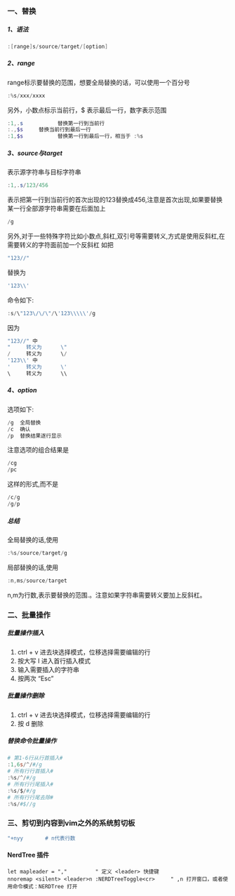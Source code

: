 ### 一、替换

##### 1、语法
```powershell
:[range]s/source/target/[option]
```
##### 2、range
range标示要替换的范围，想要全局替换的话，可以使用一个百分号
```powershell
:%s/xxx/xxxx
```
另外，小数点标示当前行，$ 表示最后一行，数字表示范围
```powershell
:1,.s			替换第一行到当前行
:.,$s     替换当前行到最后一行
:1,$s			替换第一行到最后一行，相当于 :%s
```
##### 3、source与target
表示源字符串与目标字符串
```powershell
:1,.s/123/456
```
表示把第一行到当前行的首次出现的123替换成456,注意是首次出现,如果要替换某一行全部源字符串需要在后面加上
```powershell
/g
```
另外,对于一些特殊字符比如小数点,斜杠,双引号等需要转义,方式是使用反斜杠,在需要转义的字符面前加一个反斜杠 如把
```powershell
"123//"
```
替换为
```powershell
'123\\'
```
命令如下:
```powershell
:s/\"123\/\/\"/\'123\\\\\'/g
```
因为
```powershell
"123//" 中
"     转义为      \"
/     转义为      \/
'123\\' 中
'     转义为      \'
\     转义为      \\
```
##### 4、option
选项如下:
```powershell
/g  全局替换
/c  确认
/p  替换结果逐行显示
```
注意选项的组合结果是
```powershell
/cg
/pc
```
这样的形式,而不是
```powershell
/c/g
/g/p
```
##### 总结
全局替换的话,使用
```powershell
:%s/source/target/g
```
局部替换的话,使用
```powershell
:n,ms/source/target
```
n,m为行数,表示要替换的范围.。注意如果字符串需要转义要加上反斜杠。

### 二、批量操作
##### 批量操作插入

1. ctrl + v 进去块选择模式，位移选择需要编辑的行
1. 按大写 I 进入首行插入模式
1. 输入需要插入的字符串
1. 按两次 “Esc”
##### 批量操作删除

1. ctrl + v 进去块选择模式，位移选择需要编辑的行
1. 按 d 删除
##### 替换命令批量操作
```powershell
# 第1-6行从行首插入#
:1,6s/^/#/g
# 所有行行首插入#
:%s/^/#/g
# 所有行行尾插入#
:%s/$/#/g
# 所有行行尾去除#
:%s/#$//g
```

### 三、剪切到内容到vim之外的系统剪切板
```powershell
"+nyy		# n代表行数
```

#### NerdTree 插件
```basic
let mapleader = ","			" 定义 <leader> 快捷键
nnoremap <silent> <leader>n :NERDTreeToggle<cr>		" ,n 打开窗口，或者使用命令模式：NERDTree 打开
```


